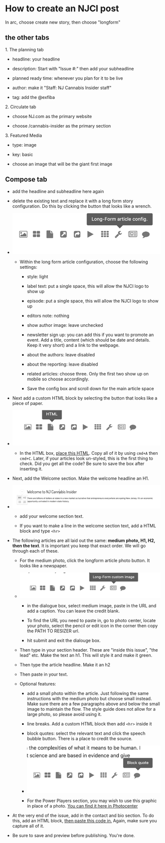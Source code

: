 # How to create an NJCI post

In arc, choose create new story, then choose "longform"

## the other tabs


1\. The planning tab

-   headline: your headline

-   description: Start with "Issue #:" then add your subheadline

-   planned ready time: whenever you plan for it to be live

-   author: make it "Staff: NJ Cannabis Insider staff"

-   tag: add the @exfiba

2\. Circulate tab

-   choose NJ.com as the primary website 

-   choose /cannabis-insider as the primary section

3\. Featured Media

-   type: image

-   key: basic

-   choose an image that will be the giant first image

## Compose tab


-   add the headline and subheadline here again

-   delete the existing text and replace it with a long form story configuration. Do this by clicking the button that looks like a wrench. 

- ![photo of wrench](./images/article-config.png)

    - Within the long form article configuration, choose the following settings:
        -   style: light

        -   label text: put a single space, this will allow the NJCI logo to show up

        -   episode: put a single space, this will allow the NJCI logo to show up

        -   editors note: nothing

        -   show author image: leave unchecked

        -   newsletter sign up: you can add this if you want to promote an event. Add a title, content (which should be date and details. Keep it very short) and a link to the webpage.

        -   about the authors: leave disabled

        -   about the reporting: leave disabled

        -   related articles: choose three. Only the first two show up on mobile so choose accordingly.

        - Save the config box and scroll down for the main article space

-   Next add a custom HTML block by selecting the button that looks like a piece of paper. 

-   ![photo of piece of paper button](./images/html.png)

    -   In the HTML box, [place this HTML](./first-html-block.md). Copy all of it by using `cmd+A` then `cmd+C`. Later, if your articles look un-styled, this is the first thing to check. Did you get all the code? Be sure to save the box after inserting it. 

-   Next, add the Welcome section. Make the welcome headline an H1.

-   ![H1 photo](./images/h1.png)

    -   add your welcome section text. 

    -   If you want to make a line in the welcome section text, add a HTML block and type `<hr>`

-   The following articles are all laid out the same: **medium photo, H1, H2, then the text**. It is important you keep that exact order. We will go through each of these.

    -   For the medium photo, click the longform article photo button. It looks like a newspaper. 

    -   ![photo of newspaper button](./images/image.png)

        -   in the dialogue box, select medium image, paste in the URL and add a caption. You can leave the credit blank. 

        -   To find the URL you need to paste in, go to photo center, locate your photo, select the pencil or edit icon in the corner then copy the PATH TO RESIZER url. 

        -   hit submit and exit the dialouge box.

    -   Then type in your section header. These are "inside this issue", "the lead" etc. Make the text an h1. This will style it and make it green. 

    -   Then type the article headline. Make it an h2

    -   Then paste in your text. 

    -   Optional features:

        -   add a small photo within the article. Just following the same instructions with the medium photo but choose small instead. Make sure there are a few paragraphs above and below the small image to maintain the flow. The style guide does not allow for a large photo, so please avoid using it. 

        -   line breaks. Add a custom HTML block then add `<hr>` inside it

        -   block quotes: select the relevant text and click the speech bubble button. There is a place to credit the source. 

        -  ![block quote photo](./images/quote.png)

        - For the Power Players section, you may wish to use this graphic in place of a photo. [You can find it here in Photocenter](http://www.gulflive.com/resizer/wZ_Lib8IwdBwDSARHwYxs1gsS-4=/arc-anglerfish-arc2-prod-advancelocal/public/Y2UVV7L5KRBN7LXFHWLXJWPUTE.jpg)

-   At the very end of the issue, add in the contact and bio section. To do this, add an HTML block, [then paste this code in.](./last-html-block.md) Again, make sure you capture all of it. 
-   Be sure to save and preview before publishing. You're done.